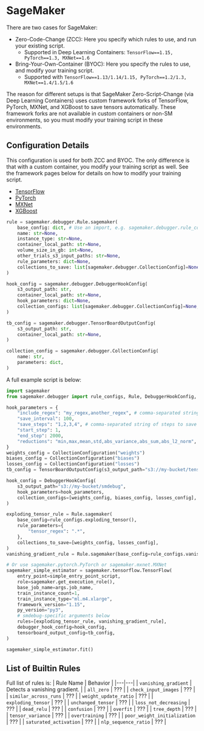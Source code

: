 # SageMaker

There are two cases for SageMaker:
- Zero-Code-Change (ZCC): Here you specify which rules to use, and run your existing script.
    - Supported in Deep Learning Containers: `TensorFlow==1.15, PyTorch==1.3, MXNet==1.6`
- Bring-Your-Own-Container (BYOC): Here you specify the rules to use, and modify your training script.
    - Supported with `TensorFlow==1.13/1.14/1.15, PyTorch==1.2/1.3, MXNet==1.4/1.5/1.6`

The reason for different setups is that SageMaker Zero-Script-Change (via Deep Learning Containers) uses custom framework forks of TensorFlow, PyTorch, MXNet, and XGBoost to save tensors automatically.
These framework forks are not available in custom containers or non-SM environments, so you must modify your training script in these environments.

## Configuration Details

This configuration is used for both ZCC and BYOC. The only difference is that with a custom container, you modify your training script as well. See the framework pages below for details on how to modify your training script.

- [TensorFlow](https://github.com/awslabs/sagemaker-debugger/blob/master/docs/tensorflow.md)
- [PyTorch](https://github.com/awslabs/sagemaker-debugger/blob/master/docs/pytorch.md)
- [MXNet](https://github.com/awslabs/sagemaker-debugger/blob/master/docs/mxnet.md)
- [XGBoost](https://github.com/awslabs/sagemaker-debugger/blob/master/docs/xgboost.md)

```python
rule = sagemaker.debugger.Rule.sagemaker(
    base_config: dict, # Use an import, e.g. sagemaker.debugger.rule_configs.exploding_tensor()
    name: str=None,
    instance_type: str=None,
    container_local_path: str=None,
    volume_size_in_gb: int=None,
    other_trials_s3_input_paths: str=None,
    rule_parameters: dict=None,
    collections_to_save: list[sagemaker.debugger.CollectionConfig]=None,
)
```

```python
hook_config = sagemaker.debugger.DebuggerHookConfig(
    s3_output_path: str,
    container_local_path: str=None,
    hook_parameters: dict=None,
    collection_configs: list[sagemaker.debugger.CollectionConfig]=None,
)
```

```python
tb_config = sagemaker.debugger.TensorBoardOutputConfig(
    s3_output_path: str,
    container_local_path: str=None,
)
```

```python
collection_config = sagemaker.debugger.CollectionConfig(
    name: str,
    parameters: dict,
)
```

A full example script is below:
```python
import sagemaker
from sagemaker.debugger import rule_configs, Rule, DebuggerHookConfig, TensorBoardOutputConfig, CollectionConfig

hook_parameters = {
    "include_regex": "my_regex,another_regex", # comma-separated string of regexes
    "save_interval": 100,
    "save_steps": "1,2,3,4", # comma-separated string of steps to save
    "start_step": 1,
    "end_step": 2000,
    "reductions": "min,max,mean,std,abs_variance,abs_sum,abs_l2_norm",
}
weights_config = CollectionConfiguration("weights")
biases_config = CollectionConfiguration("biases")
losses_config = CollectionConfiguration("losses")
tb_config = TensorBoardOutputConfig(s3_output_path="s3://my-bucket/tensorboard")

hook_config = DebuggerHookConfig(
    s3_output_path="s3://my-bucket/smdebug",
    hook_parameters=hook_parameters,
    collection_configs=[weights_config, biases_config, losses_config],
)

exploding_tensor_rule = Rule.sagemaker(
    base_config=rule_configs.exploding_tensor(),
    rule_parameters={
        "tensor_regex": ".*",
    },
    collections_to_save=[weights_config, losses_config],
)
vanishing_gradient_rule = Rule.sagemaker(base_config=rule_configs.vanishing_gradient())

# Or use sagemaker.pytorch.PyTorch or sagemaker.mxnet.MXNet
sagemaker_simple_estimator = sagemaker.tensorflow.TensorFlow(
    entry_point=simple_entry_point_script,
    role=sagemaker.get_execution_role(),
    base_job_name=args.job_name,
    train_instance_count=1,
    train_instance_type="ml.m4.xlarge",
    framework_version="1.15",
    py_version="py3",
    # smdebug-specific arguments below
    rules=[exploding_tensor_rule, vanishing_gradient_rule],
    debugger_hook_config=hook_config,
    tensorboard_output_config=tb_config,
)

sagemaker_simple_estimator.fit()
```




## List of Builtin Rules
Full list of rules is:
| Rule Name | Behavior |
|---|---|
| `vanishing_gradient` | Detects a vanishing gradient. |
| `all_zero` | ??? |
| `check_input_images` | ??? |
| `similar_across_runs` | ??? |
| `weight_update_ratio` | ??? |
| `exploding_tensor` | ??? |
| `unchanged_tensor` | ??? |
| `loss_not_decreasing` | ??? |
| `dead_relu` | ??? |
| `confusion` | ??? |
| `overfit` | ??? |
| `tree_depth` | ??? |
| `tensor_variance` | ??? |
| `overtraining` | ??? |
| `poor_weight_initialization` | ??? |
| `saturated_activation` | ??? |
| `nlp_sequence_ratio` | ??? |
